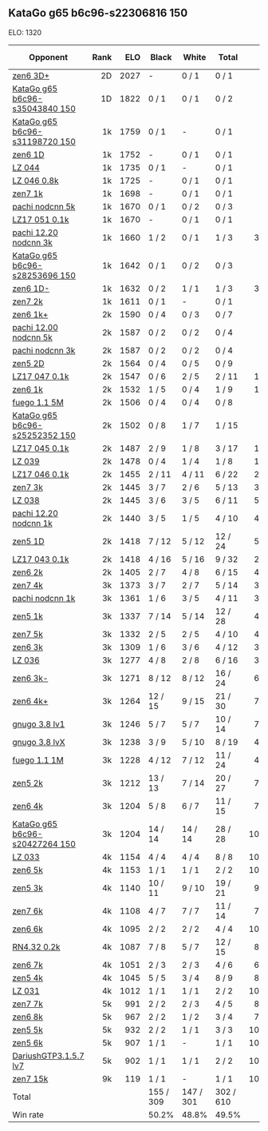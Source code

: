 ## KataGo g65 b6c96-s22306816 150 ##

ELO: 1320

Opponent | Rank | ELO | Black | White | Total | Win rate
---------|-----:|----:|-------|-------|-------|-------:
[zen6 3D+](zen6%203D+.md) | 2D | 2027 | - | 0 / 1 | 0 / 1 | 0.0%
[KataGo g65 b6c96-s35043840 150](KataGo%20g65%20b6c96-s35043840%20150.md) | 1D | 1822 | 0 / 1 | 0 / 1 | 0 / 2 | 0.0%
[KataGo g65 b6c96-s31198720 150](KataGo%20g65%20b6c96-s31198720%20150.md) | 1k | 1759 | 0 / 1 | - | 0 / 1 | 0.0%
[zen6 1D](zen6%201D.md) | 1k | 1752 | - | 0 / 1 | 0 / 1 | 0.0%
[LZ 044](LZ%20044.md) | 1k | 1735 | 0 / 1 | - | 0 / 1 | 0.0%
[LZ 046 0.8k](LZ%20046%200.8k.md) | 1k | 1725 | - | 0 / 1 | 0 / 1 | 0.0%
[zen7 1k](zen7%201k.md) | 1k | 1698 | - | 0 / 1 | 0 / 1 | 0.0%
[pachi nodcnn 5k](pachi%20nodcnn%205k.md) | 1k | 1670 | 0 / 1 | 0 / 2 | 0 / 3 | 0.0%
[LZ17 051 0.1k](LZ17%20051%200.1k.md) | 1k | 1670 | - | 0 / 1 | 0 / 1 | 0.0%
[pachi 12.20 nodcnn 3k](pachi%2012.20%20nodcnn%203k.md) | 1k | 1660 | 1 / 2 | 0 / 1 | 1 / 3 | 33.3%
[KataGo g65 b6c96-s28253696 150](KataGo%20g65%20b6c96-s28253696%20150.md) | 1k | 1642 | 0 / 1 | 0 / 2 | 0 / 3 | 0.0%
[zen6 1D-](zen6%201D-.md) | 1k | 1632 | 0 / 2 | 1 / 1 | 1 / 3 | 33.3%
[zen7 2k](zen7%202k.md) | 1k | 1611 | 0 / 1 | - | 0 / 1 | 0.0%
[zen6 1k+](zen6%201k+.md) | 2k | 1590 | 0 / 4 | 0 / 3 | 0 / 7 | 0.0%
[pachi 12.00 nodcnn 5k](pachi%2012.00%20nodcnn%205k.md) | 2k | 1587 | 0 / 2 | 0 / 2 | 0 / 4 | 0.0%
[pachi nodcnn 3k](pachi%20nodcnn%203k.md) | 2k | 1587 | 0 / 2 | 0 / 2 | 0 / 4 | 0.0%
[zen5 2D](zen5%202D.md) | 2k | 1564 | 0 / 4 | 0 / 5 | 0 / 9 | 0.0%
[LZ17 047 0.1k](LZ17%20047%200.1k.md) | 2k | 1547 | 0 / 6 | 2 / 5 | 2 / 11 | 18.2%
[zen6 1k](zen6%201k.md) | 2k | 1532 | 1 / 5 | 0 / 4 | 1 / 9 | 11.1%
[fuego 1.1 5M](fuego%201.1%205M.md) | 2k | 1506 | 0 / 4 | 0 / 4 | 0 / 8 | 0.0%
[KataGo g65 b6c96-s25252352 150](KataGo%20g65%20b6c96-s25252352%20150.md) | 2k | 1502 | 0 / 8 | 1 / 7 | 1 / 15 | 6.7%
[LZ17 045 0.1k](LZ17%20045%200.1k.md) | 2k | 1487 | 2 / 9 | 1 / 8 | 3 / 17 | 17.6%
[LZ 039](LZ%20039.md) | 2k | 1478 | 0 / 4 | 1 / 4 | 1 / 8 | 12.5%
[LZ17 046 0.1k](LZ17%20046%200.1k.md) | 2k | 1455 | 2 / 11 | 4 / 11 | 6 / 22 | 27.3%
[zen7 3k](zen7%203k.md) | 2k | 1445 | 3 / 7 | 2 / 6 | 5 / 13 | 38.5%
[LZ 038](LZ%20038.md) | 2k | 1445 | 3 / 6 | 3 / 5 | 6 / 11 | 54.5%
[pachi 12.20 nodcnn 1k](pachi%2012.20%20nodcnn%201k.md) | 2k | 1440 | 3 / 5 | 1 / 5 | 4 / 10 | 40.0%
[zen5 1D](zen5%201D.md) | 2k | 1418 | 7 / 12 | 5 / 12 | 12 / 24 | 50.0%
[LZ17 043 0.1k](LZ17%20043%200.1k.md) | 2k | 1418 | 4 / 16 | 5 / 16 | 9 / 32 | 28.1%
[zen6 2k](zen6%202k.md) | 2k | 1405 | 2 / 7 | 4 / 8 | 6 / 15 | 40.0%
[zen7 4k](zen7%204k.md) | 3k | 1373 | 3 / 7 | 2 / 7 | 5 / 14 | 35.7%
[pachi nodcnn 1k](pachi%20nodcnn%201k.md) | 3k | 1361 | 1 / 6 | 3 / 5 | 4 / 11 | 36.4%
[zen5 1k](zen5%201k.md) | 3k | 1337 | 7 / 14 | 5 / 14 | 12 / 28 | 42.9%
[zen7 5k](zen7%205k.md) | 3k | 1332 | 2 / 5 | 2 / 5 | 4 / 10 | 40.0%
[zen6 3k](zen6%203k.md) | 3k | 1309 | 1 / 6 | 3 / 6 | 4 / 12 | 33.3%
[LZ 036](LZ%20036.md) | 3k | 1277 | 4 / 8 | 2 / 8 | 6 / 16 | 37.5%
[zen6 3k-](zen6%203k-.md) | 3k | 1271 | 8 / 12 | 8 / 12 | 16 / 24 | 66.7%
[zen6 4k+](zen6%204k+.md) | 3k | 1264 | 12 / 15 | 9 / 15 | 21 / 30 | 70.0%
[gnugo 3.8 lv1](gnugo%203.8%20lv1.md) | 3k | 1246 | 5 / 7 | 5 / 7 | 10 / 14 | 71.4%
[gnugo 3.8 lvX](gnugo%203.8%20lvX.md) | 3k | 1238 | 3 / 9 | 5 / 10 | 8 / 19 | 42.1%
[fuego 1.1 1M](fuego%201.1%201M.md) | 3k | 1228 | 4 / 12 | 7 / 12 | 11 / 24 | 45.8%
[zen5 2k](zen5%202k.md) | 3k | 1212 | 13 / 13 | 7 / 14 | 20 / 27 | 74.1%
[zen6 4k](zen6%204k.md) | 3k | 1204 | 5 / 8 | 6 / 7 | 11 / 15 | 73.3%
[KataGo g65 b6c96-s20427264 150](KataGo%20g65%20b6c96-s20427264%20150.md) | 3k | 1204 | 14 / 14 | 14 / 14 | 28 / 28 | 100.0%
[LZ 033](LZ%20033.md) | 4k | 1154 | 4 / 4 | 4 / 4 | 8 / 8 | 100.0%
[zen6 5k](zen6%205k.md) | 4k | 1153 | 1 / 1 | 1 / 1 | 2 / 2 | 100.0%
[zen5 3k](zen5%203k.md) | 4k | 1140 | 10 / 11 | 9 / 10 | 19 / 21 | 90.5%
[zen7 6k](zen7%206k.md) | 4k | 1108 | 4 / 7 | 7 / 7 | 11 / 14 | 78.6%
[zen6 6k](zen6%206k.md) | 4k | 1095 | 2 / 2 | 2 / 2 | 4 / 4 | 100.0%
[RN4.32 0.2k](RN4.32%200.2k.md) | 4k | 1087 | 7 / 8 | 5 / 7 | 12 / 15 | 80.0%
[zen6 7k](zen6%207k.md) | 4k | 1051 | 2 / 3 | 2 / 3 | 4 / 6 | 66.7%
[zen5 4k](zen5%204k.md) | 4k | 1045 | 5 / 5 | 3 / 4 | 8 / 9 | 88.9%
[LZ 031](LZ%20031.md) | 4k | 1012 | 1 / 1 | 1 / 1 | 2 / 2 | 100.0%
[zen7 7k](zen7%207k.md) | 5k | 991 | 2 / 2 | 2 / 3 | 4 / 5 | 80.0%
[zen6 8k](zen6%208k.md) | 5k | 967 | 2 / 2 | 1 / 2 | 3 / 4 | 75.0%
[zen5 5k](zen5%205k.md) | 5k | 932 | 2 / 2 | 1 / 1 | 3 / 3 | 100.0%
[zen5 6k](zen5%206k.md) | 5k | 907 | 1 / 1 | - | 1 / 1 | 100.0%
[DariushGTP3.1.5.7 lv7](DariushGTP3.1.5.7%20lv7.md) | 5k | 902 | 1 / 1 | 1 / 1 | 2 / 2 | 100.0%
[zen7 15k](zen7%2015k.md) | 9k | 119 | 1 / 1 | - | 1 / 1 | 100.0%
Total | | | 155 / 309 | 147 / 301 | 302 / 610 | 
Win rate| | | 50.2% | 48.8% | 49.5% | 
